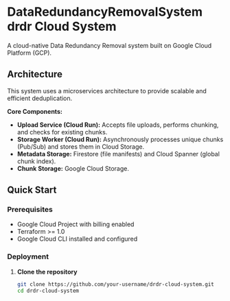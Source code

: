 # DataRedundancyRemovalSystem drdr Cloud System

A cloud-native Data Redundancy Removal system built on Google Cloud Platform (GCP).

## Architecture

This system uses a microservices architecture to provide scalable and efficient deduplication.

**Core Components:**
- **Upload Service (Cloud Run):** Accepts file uploads, performs chunking, and checks for existing chunks.
- **Storage Worker (Cloud Run):** Asynchronously processes unique chunks (Pub/Sub) and stores them in Cloud Storage.
- **Metadata Storage:** Firestore (file manifests) and Cloud Spanner (global chunk index).
- **Chunk Storage:** Google Cloud Storage.

## Quick Start

### Prerequisites
- Google Cloud Project with billing enabled
- Terraform >= 1.0
- Google Cloud CLI installed and configured

### Deployment

1. **Clone the repository**
   ```bash
   git clone https://github.com/your-username/drdr-cloud-system.git
   cd drdr-cloud-system
